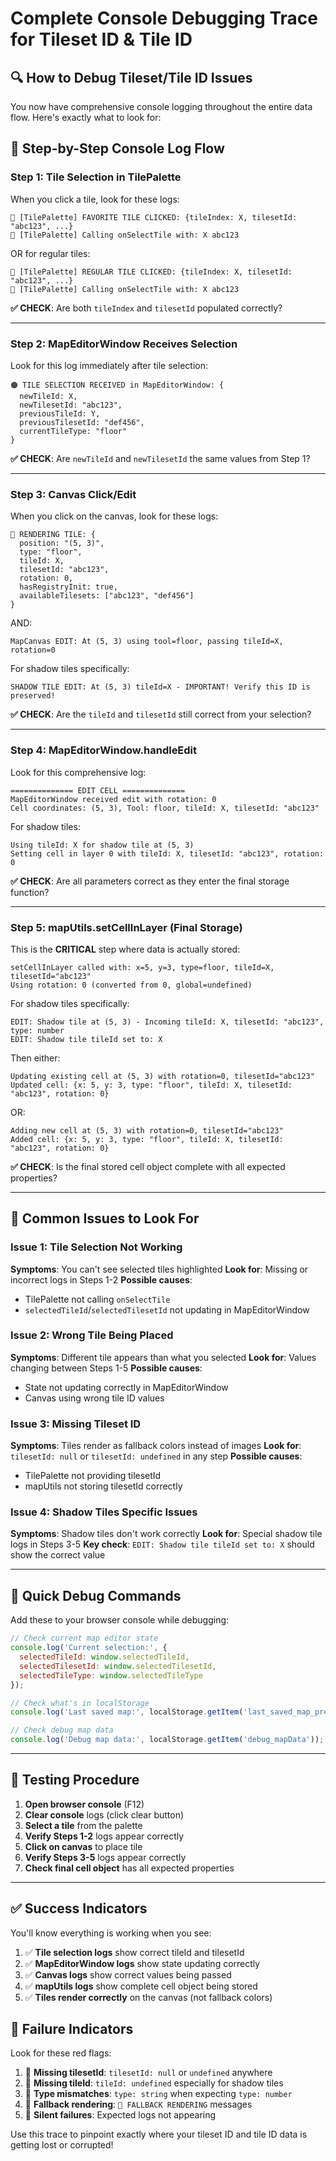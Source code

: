 # Complete Console Debugging Trace for Tileset ID & Tile ID

## 🔍 How to Debug Tileset/Tile ID Issues

You now have comprehensive console logging throughout the entire data flow. Here's exactly what to look for:

## 🎯 Step-by-Step Console Log Flow

### **Step 1: Tile Selection in TilePalette**
When you click a tile, look for these logs:

```
🎯 [TilePalette] FAVORITE TILE CLICKED: {tileIndex: X, tilesetId: "abc123", ...}
🚀 [TilePalette] Calling onSelectTile with: X abc123
```
OR for regular tiles:
```
🎯 [TilePalette] REGULAR TILE CLICKED: {tileIndex: X, tilesetId: "abc123", ...}
🚀 [TilePalette] Calling onSelectTile with: X abc123
```

**✅ CHECK**: Are both `tileIndex` and `tilesetId` populated correctly?

---

### **Step 2: MapEditorWindow Receives Selection**
Look for this log immediately after tile selection:

```
🟠 TILE SELECTION RECEIVED in MapEditorWindow: {
  newTileId: X,
  newTilesetId: "abc123",
  previousTileId: Y,
  previousTilesetId: "def456",
  currentTileType: "floor"
}
```

**✅ CHECK**: Are `newTileId` and `newTilesetId` the same values from Step 1?

---

### **Step 3: Canvas Click/Edit**
When you click on the canvas, look for these logs:

```
🎨 RENDERING TILE: {
  position: "(5, 3)",
  type: "floor",
  tileId: X,
  tilesetId: "abc123",
  rotation: 0,
  hasRegistryInit: true,
  availableTilesets: ["abc123", "def456"]
}
```

AND:

```
MapCanvas EDIT: At (5, 3) using tool=floor, passing tileId=X, rotation=0
```

For shadow tiles specifically:
```
SHADOW TILE EDIT: At (5, 3) tileId=X - IMPORTANT! Verify this ID is preserved!
```

**✅ CHECK**: Are the `tileId` and `tilesetId` still correct from your selection?

---

### **Step 4: MapEditorWindow.handleEdit**
Look for this comprehensive log:

```
============== EDIT CELL ==============
MapEditorWindow received edit with rotation: 0
Cell coordinates: (5, 3), Tool: floor, tileId: X, tilesetId: "abc123"
```

For shadow tiles:
```
Using tileId: X for shadow tile at (5, 3)
Setting cell in layer 0 with tileId: X, tilesetId: "abc123", rotation: 0
```

**✅ CHECK**: Are all parameters correct as they enter the final storage function?

---

### **Step 5: mapUtils.setCellInLayer (Final Storage)**
This is the **CRITICAL** step where data is actually stored:

```
setCellInLayer called with: x=5, y=3, type=floor, tileId=X, tilesetId="abc123"
Using rotation: 0 (converted from 0, global=undefined)
```

For shadow tiles specifically:
```
EDIT: Shadow tile at (5, 3) - Incoming tileId: X, tilesetId: "abc123", type: number
EDIT: Shadow tile tileId set to: X
```

Then either:
```
Updating existing cell at (5, 3) with rotation=0, tilesetId="abc123"
Updated cell: {x: 5, y: 3, type: "floor", tileId: X, tilesetId: "abc123", rotation: 0}
```

OR:
```
Adding new cell at (5, 3) with rotation=0, tilesetId="abc123"
Added cell: {x: 5, y: 3, type: "floor", tileId: X, tilesetId: "abc123", rotation: 0}
```

**✅ CHECK**: Is the final stored cell object complete with all expected properties?

---

## 🚨 Common Issues to Look For

### **Issue 1: Tile Selection Not Working**
**Symptoms**: You can't see selected tiles highlighted
**Look for**: Missing or incorrect logs in Steps 1-2
**Possible causes**: 
- TilePalette not calling `onSelectTile` 
- `selectedTileId`/`selectedTilesetId` not updating in MapEditorWindow

### **Issue 2: Wrong Tile Being Placed**
**Symptoms**: Different tile appears than what you selected
**Look for**: Values changing between Steps 1-5
**Possible causes**: 
- State not updating correctly in MapEditorWindow
- Canvas using wrong tile ID values

### **Issue 3: Missing Tileset ID**
**Symptoms**: Tiles render as fallback colors instead of images
**Look for**: `tilesetId: null` or `tilesetId: undefined` in any step
**Possible causes**: 
- TilePalette not providing tilesetId
- mapUtils not storing tilesetId correctly

### **Issue 4: Shadow Tiles Specific Issues**
**Symptoms**: Shadow tiles don't work correctly
**Look for**: Special shadow tile logs in Steps 3-5
**Key check**: `EDIT: Shadow tile tileId set to: X` should show the correct value

---

## 🔧 Quick Debug Commands

Add these to your browser console while debugging:

```javascript
// Check current map editor state
console.log('Current selection:', {
  selectedTileId: window.selectedTileId,
  selectedTilesetId: window.selectedTilesetId,
  selectedTileType: window.selectedTileType
});

// Check what's in localStorage
console.log('Last saved map:', localStorage.getItem('last_saved_map_pretty'));

// Check debug map data
console.log('Debug map data:', localStorage.getItem('debug_mapData'));
```

---

## 🎯 Testing Procedure

1. **Open browser console** (F12)
2. **Clear console** logs (click clear button)
3. **Select a tile** from the palette
4. **Verify Steps 1-2** logs appear correctly
5. **Click on canvas** to place tile
6. **Verify Steps 3-5** logs appear correctly
7. **Check final cell object** has all expected properties

---

## ✅ Success Indicators

You'll know everything is working when you see:

1. ✅ **Tile selection logs** show correct tileId and tilesetId
2. ✅ **MapEditorWindow logs** show state updating correctly  
3. ✅ **Canvas logs** show correct values being passed
4. ✅ **mapUtils logs** show complete cell object being stored
5. ✅ **Tiles render correctly** on the canvas (not fallback colors)

## 🔴 Failure Indicators

Look for these red flags:

1. 🔴 **Missing tilesetId**: `tilesetId: null` or `undefined` anywhere
2. 🔴 **Missing tileId**: `tileId: undefined` especially for shadow tiles
3. 🔴 **Type mismatches**: `type: string` when expecting `type: number`
4. 🔴 **Fallback rendering**: `🔴 FALLBACK RENDERING` messages
5. 🔴 **Silent failures**: Expected logs not appearing

Use this trace to pinpoint exactly where your tileset ID and tile ID data is getting lost or corrupted!
